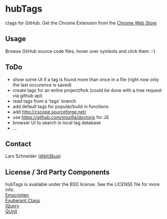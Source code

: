 # hubTags

ctags for GitHub. Get the Chrome Extension from the [Chrome Web Store](https://chrome.google.com/webstore/detail/hubtags/dbbnniijpbedlodofdlhjkgbhfelhbdp)


## Usage

Browse GitHub source code files, hover over symbols and click them :-)


## ToDo

- show some UI if a tag is found more than once in a file (right now only the last occurence is saved)
- create tags for an entire project/fork (could be done with a tree request via github api)
- read tags from a 'tags' branch
- add default tags for popular/build in functions
- add http://cscope.sourceforge.net/
- use https://github.com/mozilla/doctorjs for JS
- browser UI to search in local tag database
- ...


## Contact

Lars Schneider ([@kit3bus](https://twitter.com/kit3bus))


## License / 3rd Party Components

hubTags is available under the BSD license. See the LICENSE file for more info.  
[Emscripten](https://github.com/kripken/emscripten)  
[Exuberant Ctags](http://ctags.sourceforge.net/)  
[jQuery](http://jquery.com/)  
[QUnit](http://qunitjs.com/)
